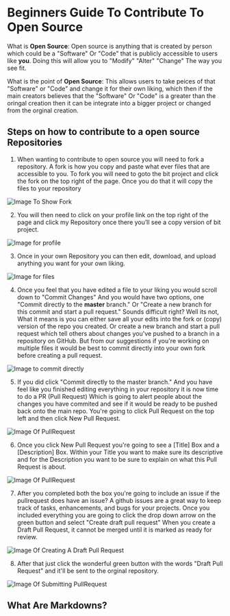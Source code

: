 # Beginners Guide To Contribute To Open Source
What is ************Open Source************: Open source is anything that is created by person which could be a "Software" Or "Code" that is publicly accessible to users like ****you****. Doing this will allow you to "Modify" "Alter" "Change" The way you see fit. 

What is the point of ************Open Source************: This allows users to take peices of that "Software" or "Code" and change it for their own liking, which then if the main creators believes that the "Software" Or "Code" is a greater than the oringal creation then it can be integrate into a bigger project or changed from the orginal creation.    




## Steps on how to contribute to a open source Repositories 

1. When wanting to contribute to open source you will need to fork a repository. A fork is how you copy and paste what ever files that are accessible to you. To fork you will need to goto the bit project and click the fork on the top right of the page. Once you do that it will copy the files to your repository

![Image To Show Fork](https://docs.github.com/assets/images/help/repository/fork_button.jpg)

2. You will then need to click on your profile link on the top right of the page and click my Repository once there you’ll see a copy version of bit project. 

![Image for profile](https://i.gyazo.com/96289483c4166329dc522d424b13dd15.gif)

3. Once in your own Repository you can then edit, download, and upload anything you want for your own liking.

![Image for files](https://i.gyazo.com/b0f59f2a8b2794ec8b763dccfa949d45.gif)

4. Once you feel that you have edited a file to your liking you would scroll down to "Commit Changes" And you would have two options, one "Commit directly to the **master** branch." Or "Create a new branch for this commit and start a pull request." Sounds difficult right? Well its not, What it means is you can either save all your edits into the fork or (copy) version of the repo you created. Or create a new branch and start a pull request which tell others about changes you've pushed to a branch in a repository on GitHub. But from our suggestions if you're working on multiple files it would be best to commit directly into your own fork before creating a pull request.

![Image to commit directly](https://i.gyazo.com/ba0908a1762a1d50fda073d097dac346.gif)

5. If you did click "Commit directly to the master branch." And you have feel like you finished editing everything in your repository it is now time to do a PR (Pull Request) Which is going to alert people about the changes you have commited and see if it would be ready to be pushed back onto the main repo. You're going to click Pull Request on the top left and then click New Pull Request.

![Image Of PullRequest](https://i.gyazo.com/6b0326afdf6ffb3030eee5c4f00d2555.gif)

6. Once you click New Pull Request you're going to see a [Title] Box and a [Description] Box. Within your Title you want to make sure its descriptive and for the Description you want to be sure to explain on what this Pull Request is about.

![Image Of PullRequest](https://i.gyazo.com/d581725482f9cc0fc3875c355907d5f6.gif)

7. After you completed both the box you're going to include an issue if the pullrequest does have an issue? A github issues are a great way to keep track of tasks, enhancements, and bugs for your projects. Once you included everything you are going to click the drop down arrow on the green button and select "Create draft pull request" When you create a Draft Pull Request, it cannot be merged until it is marked as ready for review. 

![Image Of Creating A Draft Pull Request](https://i.gyazo.com/1177e7396f1cc35a2ef04e492e1de1dd.gif)

8. After that just click the wonderful green button with the words "Draft Pull Request" and it'll be sent to the orginal repository.

![Image Of Submitting PullRequest](https://i.gyazo.com/c54cba8f11c536d63e6aaebcd2a7ccb2.gif)

## What Are Markdowns?
